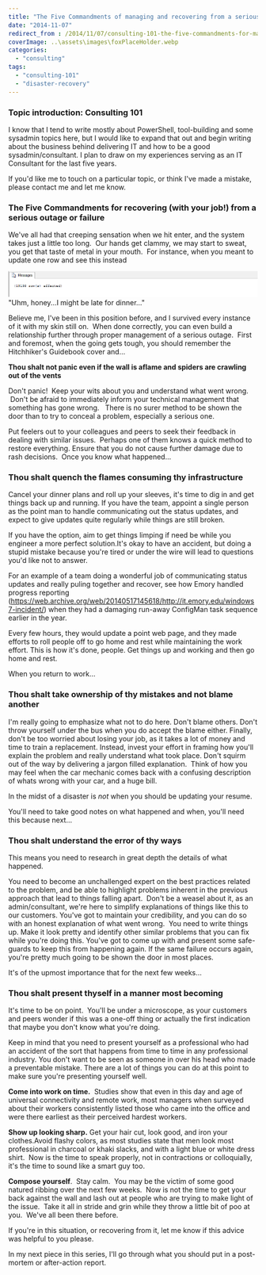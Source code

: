 ```yaml
---
title: "The Five Commandments of managing and recovering from a serious outage (with your job!)"
date: "2014-11-07"
redirect_from : /2014/11/07/consulting-101-the-five-commandments-for-managing-and-recovering-from-a-serious-outage-with-your-job
coverImage: ..\assets\images\foxPlaceHolder.webp
categories: 
  - "consulting"
tags: 
  - "consulting-101"
  - "disaster-recovery"
---
```


### Topic introduction: Consulting 101

I know that I tend to write mostly about PowerShell, tool-building and some sysadmin topics here, but I would like to expand that out and begin writing about the business behind delivering IT and how to be a good sysadmin/consultant. I plan to draw on my experiences serving as an IT Consultant for the last five years.

If you'd like me to touch on a particular topic, or think I've made a mistake, please contact me and let me know.

### The Five Commandments for recovering (with your job!) from a serious outage or failure

We've all had that creeping sensation when we hit enter, and the system takes just a little too long.  Our hands get clammy, we may start to sweat, you get that taste of metal in your mouth.  For instance, when you meant to update one row and see this instead

![](../assets/images/2014/11/images/runawayquery.png) "Uhm, honey...I might be late for dinner..."

Believe me, I've been in this position before, and I survived every instance of it with my skin still on.  When done correctly, you can even build a relationship further through proper management of a serious outage.  First and foremost, when the going gets tough, you should remember the Hitchhiker's Guidebook cover and...

**Thou shalt not panic even if the wall is aflame and spiders are crawling out of the vents**

Don't panic!  Keep your wits about you and understand what went wrong.  Don't be afraid to immediately inform your technical management that something has gone wrong.   There is no surer method to be shown the door than to try to conceal a problem, especially a serious one.

Put feelers out to your colleagues and peers to seek their feedback in dealing with similar issues.  Perhaps one of them knows a quick method to restore everything. Ensure that you do not cause further damage due to rash decisions.  Once you know what happened...

### Thou shalt quench the flames consuming thy infrastructure

Cancel your dinner plans and roll up your sleeves, it's time to dig in and get things back up and running. If you have the team, appoint a single person as the point man to handle communicating out the status updates, and expect to give updates quite regularly while things are still broken.

If you have the option, aim to get things limping if need be while you engineer a more perfect solution.It's okay to have an accident, but doing a stupid mistake because you're tired or under the wire will lead to questions you'd like not to answer.

For an example of a team doing a wonderful job of communicating status updates and really puling together and recover, see how Emory handled progress reporting (https://web.archive.org/web/20140517145618/http://it.emory.edu/windows7-incident/) when they had a damaging run-away ConfigMan task sequence earlier in the year.

Every few hours, they would update a point web page, and they made efforts to roll people off to go home and rest while maintaining the work effort. This is how it's done, people. Get things up and working and then go home and rest.

When you return to work…

### Thou shalt take ownership of thy mistakes and not blame another

I'm really going to emphasize what not to do here. Don't blame others. Don't throw yourself under the bus when you do accept the blame either. Finally, don't be too worried about losing your job, as it takes a lot of money and time to train a replacement. Instead, invest your effort in framing how you'll explain the problem and really understand what took place. Don't squirm out of the way by delivering a jargon filled explanation.  Think of how you may feel when the car mechanic comes back with a confusing description of whats wrong with your car, and a huge bill.

In the midst of a disaster is _not_ when you should be updating your resume.

You'll need to take good notes on what happened and when, you'll need this because next…

### Thou shalt understand the error of thy ways

This means you need to research in great depth the details of what happened.

You need to become an unchallenged expert on the best practices related to the problem, and be able to highlight problems inherent in the previous approach that lead to things falling apart.  Don't be a weasel about it, as an admin/consultant, we're here to simplify explanations of things like this to our customers. You've got to maintain your credibility, and you can do so with an honest explanation of what went wrong.  You need to write things up. Make it look pretty and identify other similar problems that you can fix while you're doing this. You've got to come up with and present some safe-guards to keep this from happening again. If the same failure occurs again, you're pretty much going to be shown the door in most places.

It's of the upmost importance that for the next few weeks…

### Thou shalt present thyself in a manner most becoming

It's time to be on point.  You'll be under a microscope, as your customers and peers wonder if this was a one-off thing or actually the first indication that maybe you don't know what you're doing.

Keep in mind that you need to present yourself as a professional who had an accident of the sort that happens from time to time in any professional industry. You don't want to be seen as someone in over his head who made a preventable mistake. There are a lot of things you can do at this point to make sure you're presenting yourself well.

**Come into work on time.**  Studies show that even in this day and age of universal connectivity and remote work, most managers when surveyed about their workers consistently listed those who came into the office and were there earliest as their perceived hardest workers.

**Show up looking sharp.** Get your hair cut, look good, and iron your clothes.Avoid flashy colors, as most studies state that men look most professional in charcoal or khaki slacks, and with a light blue or white dress shirt.  Now is the time to speak properly, not in contractions or colloquially, it's the time to sound like a smart guy too.

**Compose yourself**.  Stay calm.  You may be the victim of some good natured ribbing over the next few weeks.  Now is not the time to get your back against the wall and lash out at people who are trying to make light of the issue.  Take it all in stride and grin while they throw a little bit of poo at you.  We've all been there before.

If you're in this situation, or recovering from it, let me know if this advice was helpful to you please.

In my next piece in this series, I'll go through what you should put in a post-mortem or after-action report.
